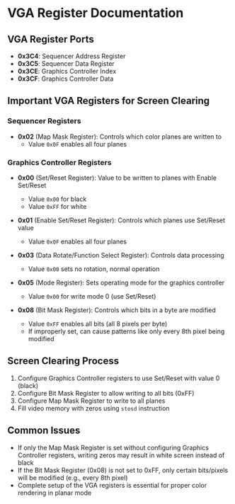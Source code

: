 # VGA Register Documentation

## VGA Register Ports
- **0x3C4**: Sequencer Address Register
- **0x3C5**: Sequencer Data Register
- **0x3CE**: Graphics Controller Index
- **0x3CF**: Graphics Controller Data

## Important VGA Registers for Screen Clearing

### Sequencer Registers
- **0x02** (Map Mask Register): Controls which color planes are written to
  - Value `0x0F` enables all four planes

### Graphics Controller Registers
- **0x00** (Set/Reset Register): Value to be written to planes with Enable Set/Reset
  - Value `0x00` for black
  - Value `0xFF` for white
  
- **0x01** (Enable Set/Reset Register): Controls which planes use Set/Reset value
  - Value `0x0F` enables all four planes
  
- **0x03** (Data Rotate/Function Select Register): Controls data processing
  - Value `0x00` sets no rotation, normal operation
  
- **0x05** (Mode Register): Sets operating mode for the graphics controller
  - Value `0x00` for write mode 0 (use Set/Reset)

- **0x08** (Bit Mask Register): Controls which bits in a byte are modified
  - Value `0xFF` enables all bits (all 8 pixels per byte)
  - If improperly set, can cause patterns like only every 8th pixel being modified

## Screen Clearing Process
1. Configure Graphics Controller registers to use Set/Reset with value 0 (black)
2. Configure Bit Mask Register to allow writing to all bits (0xFF)
3. Configure Map Mask Register to write to all planes
4. Fill video memory with zeros using `stosd` instruction

## Common Issues
- If only the Map Mask Register is set without configuring Graphics Controller registers, writing zeros may result in white screen instead of black
- If the Bit Mask Register (0x08) is not set to 0xFF, only certain bits/pixels will be modified (e.g., every 8th pixel)
- Complete setup of the VGA registers is essential for proper color rendering in planar mode 
